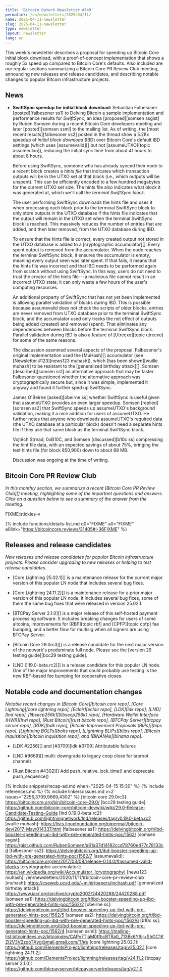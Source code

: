 ```yaml
---
title: 'Bitcoin Optech Newsletter #349'
permalink: /en/newsletters/2025/04/11/
name: 2025-04-11-newsletter
slug: 2025-04-11-newsletter
type: newsletter
layout: newsletter
lang: en
---
```

This week's newsletter describes a proposal for speeding up Bitcoin
Core initial block download, with a proof-of-concept implementation that
shows a roughly 5x speed up compared to Bitcoin Core's defaults.  Also
included are our regular sections summarizing a Bitcoin Core PR Review
Club meeting, announcing new releases and release candidates, and
describing notable changes to popular Bitcoin infrastructure projects.

## News

- **SwiftSync speedup for initial block download:** Sebastian
  Falbesoner [posted][falbesoner ss1] to Delving Bitcoin a sample
  implementation and performance results for _SwiftSync_, an idea
  [proposed][somsen ssgist] by Ruben Somsen during a recent Bitcoin Core
  developers meeting and later [posted][somsen ssml] to the mailing
  list.  As of writing, the [most recent results][falbesoner
  ss2] posted in the thread show a 5.28x speedup of _initial block
  download_ (IBD) over Bitcoin Core's default IBD settings (which uses
  [assumevalid][] but not [assumeUTXO][topic assumeutxo]), reducing the
  initial sync time from about 41 hours
  to about 8 hours.

  Before using SwiftSync, someone who has already synced their node to
  a recent block creates a _hints file_ that indicates which transaction
  outputs will be in the UTXO set at that block (i.e., which
  outputs will be unspent).  This can be efficiently encoded to a few
  hundred megabytes for the current UTXO set size.  The hints file also
  indicates what block it was generated at, which we'll call the
  _terminal SwiftSync block_.

  The user performing SwiftSync downloads the hints file and uses it
  when processing each block prior to the terminal SwiftSync block to
  only store outputs in the UTXO database if the hints file indicates
  that the output will remain in the UTXO set when the terminal
  SwiftSync block is reached.  This massively reduces the number of
  entries that are added, and then later removed, from the UTXO database
  during IBD.

  To ensure that the hints file is correct, every created output not
  stored in the UTXO database is added to a [cryptographic
  accumulator][].  Every spent output is removed from the accumulator.
  When the node reaches the terminal SwiftSync block, it ensures the
  accumulator is empty, meaning every output seen was later spent.  If
  that fails, it means that the hints file was incorrect and that IBD
  needs to be performed again from scratch without using SwiftSync.  In
  this way, users do not need to trust the creator of the hints file---a
  malicious file cannot result in an incorrect UTXO state; it can only
  waste a few hours of the user's computing resources.

  An additional property of SwiftSync that has not yet been implemented
  is allowing parallel validation of blocks during IBD.  This is
  possible because assumevalid does not check the scripts of older
  blocks, entries are never removed from UTXO database prior to the
  terminal SwiftSync block, and the accumulator used only tracks the net
  effect of outputs being added (created) and removed (spent).  That
  eliminates any dependencies between blocks before the terminal
  SwiftSync block.  Parallel validation during IBD is also a feature of
  [Utreexo][topic utreexo] for some of the same reasons.

  The discussion examined several aspects of the proposal.  Falbesoner's
  original implementation used the [MuHash][] accumulator (see
  [Newsletter #123][news123 muhash]), which [has been shown][wuille
  muhash] to be resistant to the [generalized birthday attack][].
  Somsen [described][somsen ss1] an alternative approach that may be
  faster.  Falbesoner questioned whether the alternative approach was
  cryptographically secure but, since it was simple, implemented it
  anyway and found it further sped up SwiftSync.

  James O'Beirne [asked][obeirne ss] whether SwiftSync is useful given
  that assumeUTXO provides an even larger speedup.
  Somsen [replied][somsen ss2] that SwiftSync speeds up assumeUTXO's
  background validation, making it a nice addition for users of
  assumeUTXO.  He further notes that anyone who downloads assumeUTXO's
  required data (the UTXO database at a particular block) doesn't need a
  separate hints file if they use that same block as the terminal
  SwiftSync block.

  Vojtěch Strnad, 0xB10C, and Somsen [discussed][b10c ss] compressing
  the hint file data, with an expected savings of about 75%, bringing the
  test hints file (for block 850,900) down to about 88 MB.

  Discussion was ongoing at the time of writing.

## Bitcoin Core PR Review Club

*In this monthly section, we summarize a recent [Bitcoin Core PR Review
Club][] meeting, highlighting some of the important questions and
answers.  Click on a question below to see a summary of the answer from
the meeting.*

FIXME:stickies-v

{% include functions/details-list.md
  q0="FIXME"
  a0="FIXME"
  a0link="https://bitcoincore.reviews/31405#l-36FIXME"
%}

## Releases and release candidates

_New releases and release candidates for popular Bitcoin infrastructure
projects.  Please consider upgrading to new releases or helping to test
release candidates._

- [Core Lightning 25.02.1][] is a maintenance release for the current
  major version of this popular LN node that includes several bug fixes.

- [Core Lightning 24.11.2][] is a maintenance release for a prior major
  version of this popular LN node.  It includes several bug fixes, some
  of them the same bug fixes that were released in version 25.02.1.

- [BTCPay Server 2.1.0][] is a major release of this self-hosted payment
  processing software.  It includes breaking changes for users of some
  altcoins, improvements for [RBF][topic rbf] and [CPFP][topic cpfp] fee
  bumping, and a better flow for multisig when all signers are using
  BTCPay Server.

- [Bitcoin Core 29.0rc3][] is a release candidate for the next major
  version of the network's predominate full node.  Please see the
  [version 29 testing guide][bcc29 testing guide].

- [LND 0.19.0-beta.rc2][] is a release candidate for this popular LN
  node.  One of the major improvements that could probably use testing
  is the new RBF-based fee bumping for cooperative closes.

## Notable code and documentation changes

_Notable recent changes in [Bitcoin Core][bitcoin core repo], [Core
Lightning][core lightning repo], [Eclair][eclair repo], [LDK][ldk repo],
[LND][lnd repo], [libsecp256k1][libsecp256k1 repo], [Hardware Wallet
Interface (HWI)][hwi repo], [Rust Bitcoin][rust bitcoin repo], [BTCPay
Server][btcpay server repo], [BDK][bdk repo], [Bitcoin Improvement
Proposals (BIPs)][bips repo], [Lightning BOLTs][bolts repo],
[Lightning BLIPs][blips repo], [Bitcoin Inquisition][bitcoin inquisition
repo], and [BINANAs][binana repo]._

- [LDK #2256][] and [#3709][ldk #3709] Attributable failures

- [LND #9669][] multi: downgrade to legacy coop close for taproot channels

- [Rust Bitcoin #4302][] Add push_relative_lock_time() and deprecate push_sequence()

{% include snippets/recap-ad.md when="2025-04-15 15:30" %}
{% include references.md %}
{% include linkers/issues.md v=2 issues="2256,3709,9669,4302" %}
[bitcoin core 29.0rc3]: https://bitcoincore.org/bin/bitcoin-core-29.0/
[bcc29 testing guide]: https://github.com/bitcoin-core/bitcoin-devwiki/wiki/29.0-Release-Candidate-Testing-Guide
[lnd 0.19.0-beta.rc2]: https://github.com/lightningnetwork/lnd/releases/tag/v0.19.0-beta.rc2
[wuille muhash]: https://lists.linuxfoundation.org/pipermail/bitcoin-dev/2017-May/014337.html
[falbesoner ss1]: https://delvingbitcoin.org/t/ibd-booster-speeding-up-ibd-with-pre-generated-hints-poc/1562/
[somsen ssgist]: https://gist.github.com/RubenSomsen/a61a37d14182ccd78760e477c78133cd
[falbesoner ss2]: https://delvingbitcoin.org/t/ibd-booster-speeding-up-ibd-with-pre-generated-hints-poc/1562/7
[assumevalid]: https://bitcoincore.org/en/2017/03/08/release-0.14.0/#assumed-valid-blocks
[cryptographic accumulator]: https://en.wikipedia.org/wiki/Accumulator_(cryptography)
[news123 muhash]: /en/newsletters/2020/11/11/#bitcoin-core-pr-review-club
[muhash]: https://cseweb.ucsd.edu/~mihir/papers/inchash.pdf
[generalized birthday attack]: https://www.iacr.org/archive/crypto2002/24420288/24420288.pdf
[somsen ss1]: https://delvingbitcoin.org/t/ibd-booster-speeding-up-ibd-with-pre-generated-hints-poc/1562/2
[obeirne ss]: https://delvingbitcoin.org/t/ibd-booster-speeding-up-ibd-with-pre-generated-hints-poc/1562/5
[somsen ss2]: https://delvingbitcoin.org/t/ibd-booster-speeding-up-ibd-with-pre-generated-hints-poc/1562/6
[b10c ss]: https://delvingbitcoin.org/t/ibd-booster-speeding-up-ibd-with-pre-generated-hints-poc/1562/4
[somsen ssml]: https://mailing-list.bitcoindevs.xyz/bitcoindev/CAPv7TjaM0tfbcBTRa0_713Bk6Y9jr+ShOC1KZi2V3V2zooTXyg@mail.gmail.com/T/#u
[core lightning 25.02.1]: https://github.com/ElementsProject/lightning/releases/tag/v25.02.1
[core lightning 24.11.2]: https://github.com/ElementsProject/lightning/releases/tag/v24.11.2
[btcpay server 2.1.0]: https://github.com/btcpayserver/btcpayserver/releases/tag/v2.1.0
